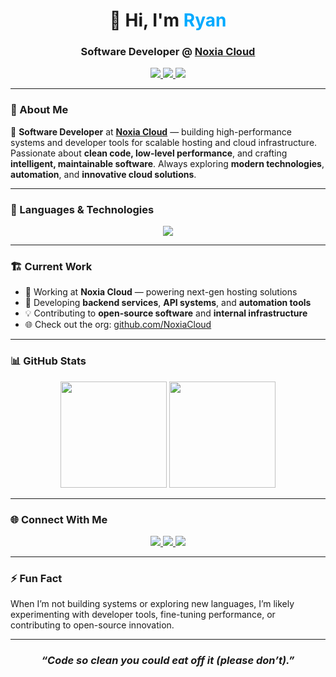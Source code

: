 <h1 align="center">👋 Hi, I'm <span style="color:#00aaff;">Ryan</span></h1>
<h3 align="center">Software Developer @ <a href="https://noxia.cloud" target="_blank">Noxia Cloud</a></h3>

<p align="center">
  <a href="https://github.com/NoxiaCloud">
    <img src="https://img.shields.io/badge/Noxia_Cloud-%2300aaff.svg?style=for-the-badge&logo=cloudflare&logoColor=white" />
  </a>
  <a href="mailto:Ryan.Wylie@noxia.cloud">
    <img src="https://img.shields.io/badge/Contact%20Me-0078D4?style=for-the-badge&logo=gmail&logoColor=white" />
  </a>
  <a href="https://github.com/ryan-wylie">
    <img src="https://img.shields.io/github/followers/ryanwylie?label=Follow&style=for-the-badge" />
  </a>
</p>

---

### 🧠 About Me

💼 **Software Developer** at [**Noxia Cloud**](https://noxia.cloud) — building high-performance systems and developer tools for scalable hosting and cloud infrastructure.
Passionate about **clean code, low-level performance**, and crafting **intelligent, maintainable software**. Always exploring **modern technologies**, **automation**, 
and **innovative cloud solutions**.

---

### 🧩 Languages & Technologies

<p align="center">
  <img src="https://skillicons.dev/icons?i=python,lua,js,ts,html,css,cpp,cs,c,rust,bash,git,docker,linux,vscode,react,nodejs" />
</p>

---

### 🏗️ Current Work

- 🔭 Working at **Noxia Cloud** — powering next-gen hosting solutions  
- 🧩 Developing **backend services**, **API systems**, and **automation tools**  
- 💡 Contributing to **open-source software** and **internal infrastructure**  
- 🌐 Check out the org: [github.com/NoxiaCloud](https://github.com/NoxiaCloud)

---

### 📊 GitHub Stats

<p align="center">
  <img height="170em" src="https://github-readme-stats.vercel.app/api?username=ryan-wylie&show_icons=true&theme=github_dark&hide_border=true&include_all_commits=true" />
  <img height="170em" src="https://github-readme-stats.vercel.app/api/top-langs/?username=ryan-wylie&layout=compact&theme=github_dark&hide_border=true" />
</p>

---

### 🌐 Connect With Me

<p align="center">
  <a href="https://noxia.cloud" target="_blank">
    <img src="https://img.shields.io/badge/Website-0A66C2?style=for-the-badge&logo=Google-chrome&logoColor=white" />
  </a>
  <a href="https://github.com/ryan-wylie" target="_blank">
    <img src="https://img.shields.io/badge/GitHub-171515?style=for-the-badge&logo=github&logoColor=white" />
  </a>
  <a href="mailto:Ryan.Wylie@noxia.cloud" target="_blank">
    <img src="https://img.shields.io/badge/Email-0078D4?style=for-the-badge&logo=gmail&logoColor=white" />
  </a>
</p>

---

### ⚡ Fun Fact
When I’m not building systems or exploring new languages, I’m likely experimenting with developer tools, fine-tuning performance, or contributing to open-source innovation.

---

<h3 align="center"><i>“Code so clean you could eat off it (please don’t).”</i></h3>

